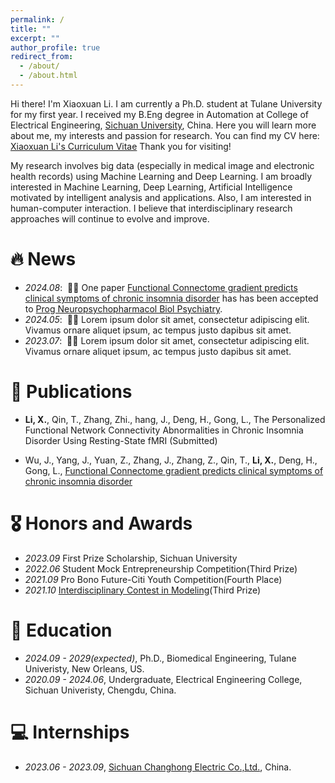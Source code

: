 ```yaml
---
permalink: /
title: ""
excerpt: ""
author_profile: true
redirect_from: 
  - /about/
  - /about.html
---
```



Hi there!  I'm Xiaoxuan Li. I am currently a Ph.D. student at Tulane University for my first year. I received my B.Eng degree in Automation at College of Electrical Engineering, [Sichuan University](https://en.scu.edu.cn/), China. Here you will learn more about me, my interests and  passion for research. You can find my CV here: [Xiaoxuan Li's Curriculum Vitae](../docs/CV.pdf) Thank you for visiting! 

My research involves big data (especially in medical image and electronic health records) using Machine Learning and Deep Learning. I am broadly interested in Machine Learning, Deep Learning, Artificial Intelligence motivated by intelligent analysis and applications. Also, I am interested in human-computer interaction. I believe that interdisciplinary research approaches will continue to evolve and improve.


# 🔥 News
- *2024.08*: &nbsp;🎉🎉 One paper [Functional Connectome gradient predicts clinical symptoms of chronic insomnia disorder](https://pdf.sciencedirectassets.com/271215/1-s2.0-S0278584624X00056/1-s2.0-S027858462400188X/main.pdf?X-Amz-Security-Token=IQoJb3JpZ2luX2VjECAaCXVzLWVhc3QtMSJHMEUCIQDEGuZ8p3cho9hMZU2WEULsk3bk6rVf9we%2BGjsMq9If0gIgV8cHIcsc%2BZFKlvHeIPxmaAeyAPbZovfe%2F503fVnB7IAqswUISRAFGgwwNTkwMDM1NDY4NjUiDFzBdpu0GAx326aOMyqQBRKeDzAJTe4vh2Z7lBMTOw%2Fbq%2B%2FEpzvD6mMbDu1ouTq9%2FDuxTBOIIMAqz6jwi6ZrAvLlOJ7PMDFs0CtXkdYi64M8avD5ahnszsrZqMnaN7OkSa0tt0FKXb%2F0KlLPioPmyDOya9NI9ErV7cc%2FFZy8dhBcMVDFSsZapBr06RDMRZJyO6JsrKEtOTC%2BGrqtwEOsMLULJKECAOudVyszzfuh%2F1emNcvwFwzE5E%2BNCAKNpS1uV3PgzIS93bNhE5pNockl6x2a8A6Dd72lgexeFjtCvau7PdRzHJwAAA0XYGxf9njbkCY3hG4b3riDZshInomJB4%2F%2F2uZMjkXviBWUti6B%2Bfsg%2BF3U7sVOqkurXM4BhzIvPHXTQYL6Yc%2BX4ZXdBlW0%2BB%2B6m5oGMLx3Ju8gQwRoZ6hYXblZtBu2C1kLlEpGyjcV9M2qgcrs613TyE8TrmTHGw72quYDmT%2BwLgcoJujC4uZxLQ2V66gIC7bA2756NlSx9X8sN4q6asGQVpGjHjt0cUzM6x5EnaqnZ%2BdAh9Qpyji2ewwevJQm%2B3C7EsV6VrxiWyggqirfvdrPdPJcmicmT8te8fLamYTQ95qWeLBnN3QB5060udzRXlCtemHzA%2BDNuz4tyAPtjxAb%2Fbf%2FNrbc6ntcqYSGxTPYHMixs1wWsa3VEa7xhTN64dfoH%2BAgPbjJAfE7EdsXNFFvB%2FLqntnpxgOIoz12h6SjsFL5Yq1QyesjauZES9PS6hl0m71LOye7bOl2p7dh2%2B%2F%2BaCkNAUXH0fkvVJSwnbEOrFpB95Ki0qLiFCOSrQRdCCrEyyXPoGNLgrcYuDhgNnFR2qRkmGdJmjJWSMliUdn3GarwwLVIb4JPnCuy%2Bpyk%2FgBQ5y9Gr%2Fu6MIyR97YGOrEBD6SEbAZBvuP%2BuVyH%2FKuyJVGc%2FlRuYUnaIvBl8jaES2XM5GeS1rimJIovq3Arts9K8nERHt2N6lKfho1eMJxYCdTzgb50P9R%2FLk26F1ydO0qc0blC1%2Fh7C9ZU3HoeJWBkR%2BwF%2BxcHRohCDyTwvzzaSLNLKAHhuR1skLDqdj7FbQpFaE5m6cxSnwrBtCndQqoVfoljPsdwza6xMwHSANrLjmpny0Q9zIB8CXqEK%2B5ZfKSf&X-Amz-Algorithm=AWS4-HMAC-SHA256&X-Amz-Date=20240908T163101Z&X-Amz-SignedHeaders=host&X-Amz-Expires=300&X-Amz-Credential=ASIAQ3PHCVTY6DKNDGCS%2F20240908%2Fus-east-1%2Fs3%2Faws4_request&X-Amz-Signature=75750d807d717f93b156e67e51915e20acd2636d2bd13dee1f6b697aefce89f0&hash=3b14a323ae641fd88060e7183d687e5849b9d5dc7d5dfc697df2536ccfb2ec19&host=68042c943591013ac2b2430a89b270f6af2c76d8dfd086a07176afe7c76c2c61&pii=S027858462400188X&tid=spdf-313ad186-a798-4044-a35f-f1d71a0dd776&sid=0310dd8c5b9003484e1869221d6e1e84859fgxrqa&type=client&tsoh=d3d3LnNjaWVuY2VkaXJlY3QuY29t&ua=0f165f01525f51525f5458&rr=8c0053919ccf12ee&cc=us) has has been accepted to [Prog Neuropsychopharmacol Biol Psychiatry](https://www.sciencedirect.com/journal/progress-in-neuro-psychopharmacology-and-biological-psychiatry). 
- *2024.05*: &nbsp;🎉🎉 Lorem ipsum dolor sit amet, consectetur adipiscing elit. Vivamus ornare aliquet ipsum, ac tempus justo dapibus sit amet. 
- *2023.07*: &nbsp;🎉🎉 Lorem ipsum dolor sit amet, consectetur adipiscing elit. Vivamus ornare aliquet ipsum, ac tempus justo dapibus sit amet. 

# 📝 Publications 

- **Li, X.**, Qin, T., Zhang, Zhi., hang, J., Deng, H., Gong, L., The Personalized Functional Network Connectivity Abnormalities in Chronic Insomnia Disorder Using Resting-State fMRI (Submitted)

- Wu, J., Yang, J., Yuan, Z., Zhang, J., Zhang, Z., Qin, T., **Li, X.**, Deng, H., Gong, L., [Functional Connectome gradient predicts clinical symptoms of chronic insomnia disorder](https://pdf.sciencedirectassets.com/271215/1-s2.0-S0278584624X00056/1-s2.0-S027858462400188X/main.pdf?X-Amz-Security-Token=IQoJb3JpZ2luX2VjECAaCXVzLWVhc3QtMSJHMEUCIQDEGuZ8p3cho9hMZU2WEULsk3bk6rVf9we%2BGjsMq9If0gIgV8cHIcsc%2BZFKlvHeIPxmaAeyAPbZovfe%2F503fVnB7IAqswUISRAFGgwwNTkwMDM1NDY4NjUiDFzBdpu0GAx326aOMyqQBRKeDzAJTe4vh2Z7lBMTOw%2Fbq%2B%2FEpzvD6mMbDu1ouTq9%2FDuxTBOIIMAqz6jwi6ZrAvLlOJ7PMDFs0CtXkdYi64M8avD5ahnszsrZqMnaN7OkSa0tt0FKXb%2F0KlLPioPmyDOya9NI9ErV7cc%2FFZy8dhBcMVDFSsZapBr06RDMRZJyO6JsrKEtOTC%2BGrqtwEOsMLULJKECAOudVyszzfuh%2F1emNcvwFwzE5E%2BNCAKNpS1uV3PgzIS93bNhE5pNockl6x2a8A6Dd72lgexeFjtCvau7PdRzHJwAAA0XYGxf9njbkCY3hG4b3riDZshInomJB4%2F%2F2uZMjkXviBWUti6B%2Bfsg%2BF3U7sVOqkurXM4BhzIvPHXTQYL6Yc%2BX4ZXdBlW0%2BB%2B6m5oGMLx3Ju8gQwRoZ6hYXblZtBu2C1kLlEpGyjcV9M2qgcrs613TyE8TrmTHGw72quYDmT%2BwLgcoJujC4uZxLQ2V66gIC7bA2756NlSx9X8sN4q6asGQVpGjHjt0cUzM6x5EnaqnZ%2BdAh9Qpyji2ewwevJQm%2B3C7EsV6VrxiWyggqirfvdrPdPJcmicmT8te8fLamYTQ95qWeLBnN3QB5060udzRXlCtemHzA%2BDNuz4tyAPtjxAb%2Fbf%2FNrbc6ntcqYSGxTPYHMixs1wWsa3VEa7xhTN64dfoH%2BAgPbjJAfE7EdsXNFFvB%2FLqntnpxgOIoz12h6SjsFL5Yq1QyesjauZES9PS6hl0m71LOye7bOl2p7dh2%2B%2F%2BaCkNAUXH0fkvVJSwnbEOrFpB95Ki0qLiFCOSrQRdCCrEyyXPoGNLgrcYuDhgNnFR2qRkmGdJmjJWSMliUdn3GarwwLVIb4JPnCuy%2Bpyk%2FgBQ5y9Gr%2Fu6MIyR97YGOrEBD6SEbAZBvuP%2BuVyH%2FKuyJVGc%2FlRuYUnaIvBl8jaES2XM5GeS1rimJIovq3Arts9K8nERHt2N6lKfho1eMJxYCdTzgb50P9R%2FLk26F1ydO0qc0blC1%2Fh7C9ZU3HoeJWBkR%2BwF%2BxcHRohCDyTwvzzaSLNLKAHhuR1skLDqdj7FbQpFaE5m6cxSnwrBtCndQqoVfoljPsdwza6xMwHSANrLjmpny0Q9zIB8CXqEK%2B5ZfKSf&X-Amz-Algorithm=AWS4-HMAC-SHA256&X-Amz-Date=20240908T163101Z&X-Amz-SignedHeaders=host&X-Amz-Expires=300&X-Amz-Credential=ASIAQ3PHCVTY6DKNDGCS%2F20240908%2Fus-east-1%2Fs3%2Faws4_request&X-Amz-Signature=75750d807d717f93b156e67e51915e20acd2636d2bd13dee1f6b697aefce89f0&hash=3b14a323ae641fd88060e7183d687e5849b9d5dc7d5dfc697df2536ccfb2ec19&host=68042c943591013ac2b2430a89b270f6af2c76d8dfd086a07176afe7c76c2c61&pii=S027858462400188X&tid=spdf-313ad186-a798-4044-a35f-f1d71a0dd776&sid=0310dd8c5b9003484e1869221d6e1e84859fgxrqa&type=client&tsoh=d3d3LnNjaWVuY2VkaXJlY3QuY29t&ua=0f165f01525f51525f5458&rr=8c0053919ccf12ee&cc=us)



# 🎖 Honors and Awards
- *2023.09* First Prize Scholarship, Sichuan University
- *2022.06* Student Mock Entrepreneurship Competition(Third Prize)
- *2021.09* Pro Bono Future-Citi Youth Competition(Fourth Place)
- *2021.10* [Interdisciplinary Contest in Modeling](https://www.comap.com/contests/mcm-icm)(Third Prize)

# 📖 Education
- *2024.09 - 2029(expected)*, Ph.D., Biomedical Engineering, Tulane Univeristy, New Orleans, US. 
- *2020.09 - 2024.06*, Undergraduate, Electrical Engineering College, Sichuan Univeristy, Chengdu, China. 

# 💻 Internships
- *2023.06 - 2023.09*, [Sichuan Changhong Electric Co.,Ltd.](http://www.changhong.com.cn/index.html), China.
